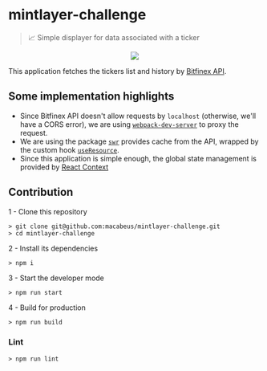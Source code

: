 # mintlayer-challenge

> 📈 Simple displayer for data associated with a ticker

<p align="center">
  <img src="https://user-images.githubusercontent.com/9501115/152238267-ba81c739-ad4b-47eb-a4df-00d74ccf244a.png">
</p>

This application fetches the tickers list and history by [Bitfinex API](https://docs.bitfinex.com/reference).

## Some implementation highlights

- Since Bitfinex API doesn't allow requests by `localhost` (otherwise, we'll have a CORS error), we are using [`webpack-dev-server`](https://webpack.js.org/configuration/dev-server/) to proxy the request.
- We are using the package [`swr`](https://swr.vercel.app/) provides cache from the API, wrapped by the custom hook [`useResource`](src/hooks/useResource.ts).
- Since this application is simple enough, the global state management is provided by [React Context](https://reactjs.org/docs/context.html)

## Contribution

1 - Clone this repository

```
> git clone git@github.com:macabeus/mintlayer-challenge.git
> cd mintlayer-challenge
```

2 - Install its dependencies

```
> npm i
```

3 - Start the developer mode

```
> npm run start
```

4 - Build for production

```
> npm run build
```

### Lint

```
> npm run lint
```

